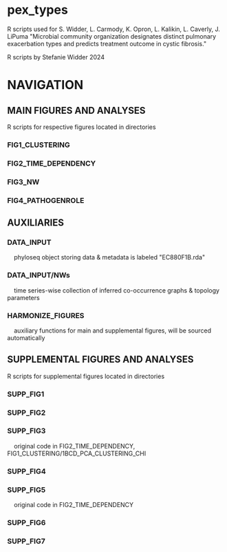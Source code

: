 # pex_types
R scripts used for S. Widder, L. Carmody, K. Opron, L. Kalikin, L. Caverly, J. LiPuma "Microbial community organization designates distinct pulmonary exacerbation types and predicts treatment outcome in cystic fibrosis."

R scripts by Stefanie Widder 2024

# NAVIGATION

## MAIN FIGURES AND ANALYSES
R scripts for respective figures located in directories<br>
### FIG1_CLUSTERING
### FIG2_TIME_DEPENDENCY
### FIG3_NW
### FIG4_PATHOGENROLE
## AUXILIARIES
### DATA_INPUT
&nbsp;&nbsp;&nbsp;&nbsp;phyloseq object storing data & metadata is labeled "EC880F1B.rda"
### DATA_INPUT/NWs 
 &nbsp;&nbsp;&nbsp;&nbsp;time series-wise collection of inferred co-occurrence graphs & topology parameters
### HARMONIZE_FIGURES
&nbsp;&nbsp;&nbsp;&nbsp;auxiliary functions for main and supplemental figures, will be sourced automatically<br>
## SUPPLEMENTAL FIGURES AND ANALYSES
R scripts for supplemental figures located in directories<br>
### SUPP_FIG1
### SUPP_FIG2 
### SUPP_FIG3 
&nbsp;&nbsp;&nbsp;&nbsp;original code in FIG2_TIME_DEPENDENCY, FIG1_CLUSTERING/1BCD_PCA_CLUSTERING_CHI
### SUPP_FIG4
### SUPP_FIG5
&nbsp;&nbsp;&nbsp;&nbsp;original code in FIG2_TIME_DEPENDENCY
### SUPP_FIG6
### SUPP_FIG7
